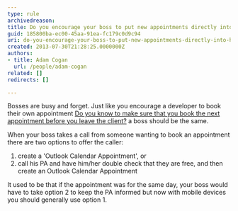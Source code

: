 ```yaml
---
type: rule
archivedreason: 
title: Do you encourage your boss to put new appointments directly into his phone?
guid: 185800ba-ec00-45aa-91ea-fc179c0d9c94
uri: do-you-encourage-your-boss-to-put-new-appointments-directly-into-his-phone
created: 2013-07-30T21:28:25.0000000Z
authors:
- title: Adam Cogan
  url: /people/adam-cogan
related: []
redirects: []

---
```


Bosses are busy and forget. Just like you encourage a developer to book their own appointment [Do you know to make sure that you book the next appointment before you leave the client?](/do-you-know-to-make-sure-that-you-book-the-next-appointment-before-you-leave-the-client) a boss should be the same.

<!--endintro-->

When your boss takes a call from someone wanting to book an appointment there are two options to offer the caller:

1. create a 'Outlook Calendar Appointment', or
2. call his PA and have him/her double check that they are free, and then create an Outlook Calendar Appointment


It used to be that if the appointment was for the same day, your boss would have to take option 2 to keep the PA informed but now with mobile devices you should generally use option 1.
